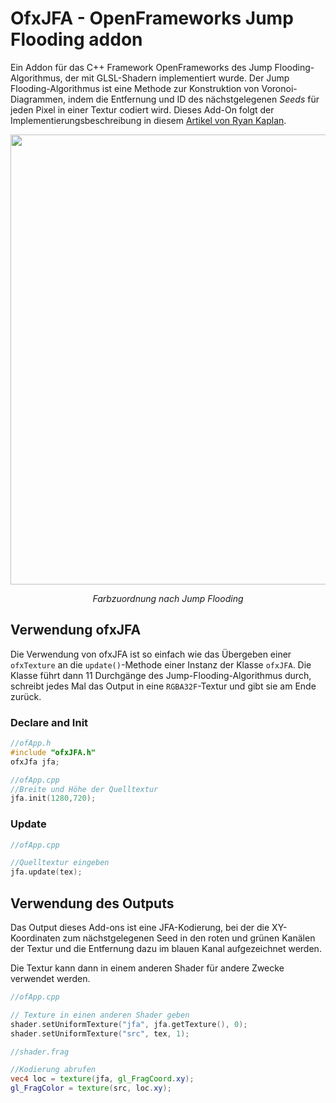 # OfxJFA - OpenFrameworks Jump Flooding addon

Ein Addon für das
C++ Framework OpenFrameworks des Jump Flooding-Algorithmus, der mit
GLSL-Shadern implementiert wurde. Der Jump Flooding-Algorithmus ist eine
Methode zur Konstruktion von Voronoi-Diagrammen, indem die Entfernung und ID
des nächstgelegenen *Seeds* für jeden Pixel in einer Textur codiert wird. Dieses
Add-On folgt der Implementierungsbeschreibung in diesem [Artikel von Ryan
Kaplan](https://www.rykap.com/graphics/skew/2016/02/25/voronoi-diagrams/).

<div align="center">
<img src="https://user-images.githubusercontent.com/26333602/108489927-6fbf2b80-72a2-11eb-946b-d081ad984988.png" width="720">
<p><em>Farbzuordnung nach Jump Flooding</em></p>
</div>

## Verwendung ofxJFA
Die Verwendung von ofxJFA ist so einfach wie das Übergeben einer `ofxTexture` an
die `update()`-Methode einer Instanz der Klasse `ofxJFA`. Die Klasse führt dann 11
Durchgänge des Jump-Flooding-Algorithmus durch, schreibt jedes Mal das Output
in eine `RGBA32F`-Textur und gibt sie am Ende zurück.

### Declare and Init
```cpp
//ofApp.h
#include "ofxJFA.h"
ofxJfa jfa;

//ofApp.cpp 
//Breite und Höhe der Quelltextur
jfa.init(1280,720); 
```
### Update 
```cpp
//ofApp.cpp

//Quelltextur eingeben
jfa.update(tex); 
```

## Verwendung des Outputs 
Das Output dieses Add-ons ist eine JFA-Kodierung, bei der die XY-Koordinaten
zum nächstgelegenen Seed in den roten und grünen Kanälen der Textur und die
Entfernung dazu im blauen Kanal aufgezeichnet werden.

Die Textur kann dann in einem anderen Shader für andere Zwecke verwendet werden.
```cpp
//ofApp.cpp

// Texture in einen anderen Shader geben
shader.setUniformTexture("jfa", jfa.getTexture(), 0);
shader.setUniformTexture("src", tex, 1);
```
```glsl
//shader.frag

//Kodierung abrufen
vec4 loc = texture(jfa, gl_FragCoord.xy); 
gl_FragColor = texture(src, loc.xy); 
```

